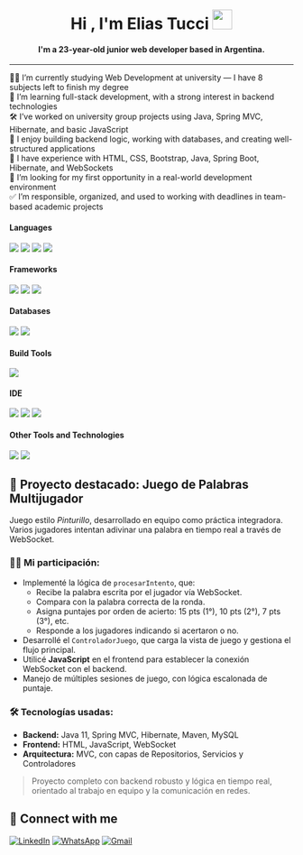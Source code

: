<h1 align="center">Hi , I'm Elias Tucci <img src="https://media.giphy.com/media/hvRJCLFzcasrR4ia7z/giphy.gif" width="35"></h1>
<p align="center">
  <h4 align="center">I'm a 23-year-old junior web developer based in Argentina.</h4>
</p>
<hr/>
👨‍💻 I’m currently studying Web Development at university — I have 8 subjects left to finish my degree<br>
🌱 I’m learning full-stack development, with a strong interest in backend technologies<br>
🛠️ I’ve worked on university group projects using Java, Spring MVC, Hibernate, and basic JavaScript<br>
🧠 I enjoy building backend logic, working with databases, and creating well-structured applications<br>
💬 I have experience with HTML, CSS, Bootstrap, Java, Spring Boot, Hibernate, and WebSockets<br>
🚀 I’m looking for my first opportunity in a real-world development environment<br>
✅ I’m responsible, organized, and used to working with deadlines in team-based academic projects<br>

<h4> Languages </h4>
<span> 
  <img src="https://img.shields.io/badge/Java-ED8B00?style=for-the-badge&logo=java&logoColor=white">
  <img src="https://img.shields.io/badge/HTML5-E34F26?style=for-the-badge&logo=html5&logoColor=white">
  <img src="https://img.shields.io/badge/CSS3-1572B6?style=for-the-badge&logo=css3&logoColor=white">
  <img src="https://img.shields.io/badge/JavaScript-F7DF1E?style=for-the-badge&logo=javascript&logoColor=black">
</span>

<h4> Frameworks </h4>
<span>
  <img src="https://img.shields.io/badge/Bootstrap-563D7C?style=for-the-badge&logo=bootstrap&logoColor=white">
  <img src="https://img.shields.io/badge/Hibernate-59666C?style=for-the-badge&logo=hibernate&logoColor=white">
  <img src="https://img.shields.io/badge/spring-%236DB33F.svg?style=for-the-badge&logo=spring&logoColor=white">
</span>

<h4> Databases </h4>
<span>
  <img src="https://img.shields.io/badge/MySQL-00000F?style=for-the-badge&logo=mysql&logoColor=white">
  <img src="https://img.shields.io/badge/MariaDB-003545?style=for-the-badge&logo=mariadb&logoColor=white">
</span>

<h4> Build Tools </h4>
<span>
  <img src="https://img.shields.io/badge/Apache_Maven-C71A36?style=for-the-badge&logo=apachemaven&logoColor=white">
</span>

<h4> IDE </h4>
<span>
<img src="https://img.shields.io/badge/IntelliJIDEA-000000.svg?style=for-the-badge&logo=intellij-idea&logoColor=white">
<img src="https://img.shields.io/badge/Eclipse-FE7A16.svg?style=for-the-badge&logo=Eclipse&logoColor=white">
<img src="https://img.shields.io/badge/Visual_Studio_Code-0078D4?style=for-the-badge&logo=visual%20studio%20code&logoColor=white">
  
<h4> Other Tools and Technologies </h4>
<span>
  <img src="https://img.shields.io/badge/Git-F05032?style=for-the-badge&logo=git&logoColor=white">
  <img src="https://img.shields.io/badge/github-%23121011.svg?style=for-the-badge&logo=github&logoColor=white">
</span>

## 🧩 Proyecto destacado: Juego de Palabras Multijugador

Juego estilo *Pinturillo*, desarrollado en equipo como práctica integradora. Varios jugadores intentan adivinar una palabra en tiempo real a través de WebSocket.

### 👨‍💻 Mi participación:
- Implementé la lógica de `procesarIntento`, que:
  - Recibe la palabra escrita por el jugador vía WebSocket.
  - Compara con la palabra correcta de la ronda.
  - Asigna puntajes por orden de acierto: 15 pts (1°), 10 pts (2°), 7 pts (3°), etc.
  - Responde a los jugadores indicando si acertaron o no.
- Desarrollé el `ControladorJuego`, que carga la vista de juego y gestiona el flujo principal.
- Utilicé **JavaScript** en el frontend para establecer la conexión WebSocket con el backend.
- Manejo de múltiples sesiones de juego, con lógica escalonada de puntaje.

### 🛠️ Tecnologías usadas:
- **Backend:** Java 11, Spring MVC, Hibernate, Maven, MySQL
- **Frontend:** HTML, JavaScript, WebSocket
- **Arquitectura:** MVC, con capas de Repositorios, Servicios y Controladores

> Proyecto completo con backend robusto y lógica en tiempo real, orientado al trabajo en equipo y la comunicación en redes.


## 🤝 Connect with me

[![LinkedIn](https://img.shields.io/badge/LinkedIn-0077B5?style=for-the-badge&logo=linkedin&logoColor=white)](https://www.linkedin.com/in/elias-luis-tucci-6633aa308)
[![WhatsApp](https://img.shields.io/badge/WhatsApp-25D366?style=for-the-badge&logo=whatsapp&logoColor=white)](https://wa.me/541164681220)
[![Gmail](https://img.shields.io/badge/Gmail-D14836?style=for-the-badge&logo=gmail&logoColor=white)](mailto:tuccieliasluis@gmail.com)

<!-- ### ⚙️ &nbsp;GitHub Analytics

<p align="center">
  <a href="https://github.com/ELIAS2401">
    <img height="180em" src="https://github-readme-stats-eight-theta.vercel.app/api?username=ELIAS2401&show_icons=true&theme=algolia&include_all_commits=true&count_private=true"/>
  </a>
  <a href="https://github.com/Adityakanoi2001">
    <img height="180em" src="https://github-readme-stats-eight-theta.vercel.app/api/top-langs/?username=ELIAS2401&layout=compact&langs_count=8&theme=algolia"/>
  </a>
</p>
-->
